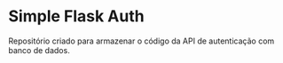 # Simple Flask Auth

Repositório criado para armazenar o código da API de autenticação com banco de dados.